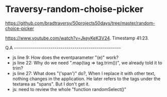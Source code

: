 # Traversy-random-choise-picker

https://github.com/bradtraversy/50projects50days/tree/master/random-choice-picker

https://www.youtube.com/watch?v=JkeyKeK3V24. Timestamp 41:23.


Q.A ----------------------------------------------------- 

* js line 9: How does the eventparameter "(e)" work?
* js line 22:  Why do we need ".map(tag => tag.trim())", we already told it to trim?
* js line 27: What does "('span')"  do?, When I replace it with other text, nothing changes in the application. He later refers to the tags under the textarea as "spans". But I don't get it.
* js: need to review the whole "function randomSelect()"